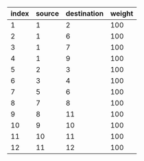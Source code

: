 |index|source|destination|weight|
|:----|:----|:----|:----|
|1|1|2|100|
|2|1|6|100|
|3|1|7|100|
|4|1|9|100|
|5|2|3|100|
|6|3|4|100|
|7|5|6|100|
|8|7|8|100|
|9|8|11|100|
|10|9|10|100|
|11|10|11|100|
|12|11|12|100|